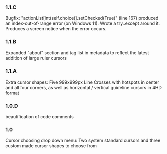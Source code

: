 ### 1.1.C
Bugfix:
"actionList[int(self.choice)].setChecked(True)" (line 167) produced an index-out-of-range error (on Windows 11). Wrote a try..except around it. Produces a screen notice when the error occurs.

### 1.1.B
Expanded "about" section and tag list in metadata to reflect the latest addition of large ruler cursors

### 1.1.A
Extra cursor shapes: Five 999x999px Line Crosses with hotspots in center and all four corners, as well as horizontal / vertical guideline cursors in 4HD format

### 1.0.D
beautification of code comments

### 1.0
Cursor choosing drop down menu:
Two system standard cursors and three custom made cursor shapes to choose from